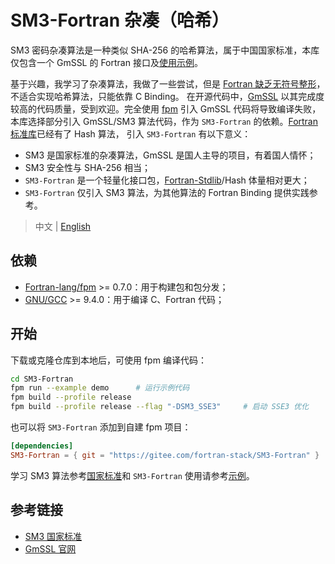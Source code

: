 # SM3-Fortran 杂凑（哈希）

SM3 密码杂凑算法是一种类似 SHA-256 的哈希算法，属于中国国家标准，本库仅包含一个 GmSSL 的 Fortran 接口及[使用示例][7]。

基于兴趣，我学习了杂凑算法，我做了一些尝试，但是 [Fortran 缺乏无符号整形][1]，不适合实现哈希算法，只能依靠 C Binding。
在开源代码中，[GmSSL][2] 以其完成度较高的代码质量，受到欢迎。完全使用 [fpm][3] 引入 GmSSL 代码将导致编译失败，
本库选择部分引入 GmSSL/SM3 算法代码，作为 `SM3-Fortran` 的依赖。[Fortran 标准库][4]已经有了 Hash 算法，
引入 `SM3-Fortran` 有以下意义：

- SM3 是国家标准的杂凑算法，GmSSL 是国人主导的项目，有着国人情怀；
- SM3 安全性与 SHA-256 相当；
- `SM3-Fortran` 是一个轻量化接口包，[Fortran-Stdlib][4]/Hash 体量相对更大；
- `SM3-Fortran` 仅引入 SM3 算法，为其他算法的 Fortran Binding 提供实践参考。

[1]: https://github.com/j3-fortran/fortran_proposals/issues/2
[2]: https://github.com/guanzhi/GmSSL
[3]: https://github.com/fortran-lang/fpm
[4]: https://github.com/fortran-lang/stdlib

> 中文 | [English](./README.md)

## 依赖

- [Fortran-lang/fpm][3] >= 0.7.0：用于构建包和包分发；
- [GNU/GCC][5] >= 9.4.0：用于编译 C、Fortran 代码；

[5]: https://gcc.gnu.org/

## 开始

下载或克隆仓库到本地后，可使用 fpm 编译代码：

```sh
cd SM3-Fortran
fpm run --example demo      # 运行示例代码
fpm build --profile release
fpm build --profile release --flag "-DSM3_SSE3"     # 启动 SSE3 优化
```

也可以将 `SM3-Fortran` 添加到自建 fpm 项目：

```toml
[dependencies]
SM3-Fortran = { git = "https://gitee.com/fortran-stack/SM3-Fortran" }
```

学习 SM3 算法参考[国家标准][6]和 `SM3-Fortran` 使用请参考[示例][7]。

[6]: http://www.oscca.gov.cn/sca/xxgk/2010-12/17/1002389/files/302a3ada057c4a73830536d03e683110.pdf
[7]: ./example/demo.f90

## 参考链接

- [SM3 国家标准](https://www.oscca.gov.cn/sca/xxgk/2010-12/17/content_1002389.shtml)
- [GmSSL 官网](http://gmssl.org/)
